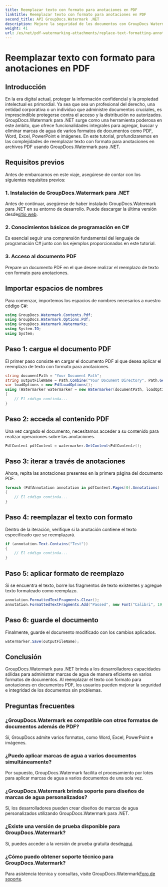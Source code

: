 ```yaml
---
title: Reemplazar texto con formato para anotaciones en PDF
linktitle: Reemplazar texto con formato para anotaciones en PDF
second_title: API GroupDocs.Watermark .NET
description: Mejore la seguridad de los documentos con GroupDocs Watermark para .NET. Aprenda a reemplazar texto con formato para anotaciones en archivos PDF sin esfuerzo.
weight: 41
url: /es/net/pdf-watermarking-attachments/replace-text-formatting-annotation-pdf/
---
```


# Reemplazar texto con formato para anotaciones en PDF

## Introducción
En la era digital actual, proteger la información confidencial y la propiedad intelectual es primordial. Ya sea que sea un profesional del derecho, una entidad corporativa o un individuo que administre documentos cruciales, es imprescindible protegerse contra el acceso y la distribución no autorizados. GroupDocs.Watermark para .NET surge como una herramienta poderosa en este ámbito, que ofrece funcionalidades integrales para agregar, buscar y eliminar marcas de agua de varios formatos de documentos como PDF, Word, Excel, PowerPoint e imágenes. En este tutorial, profundizaremos en las complejidades de reemplazar texto con formato para anotaciones en archivos PDF usando GroupDocs.Watermark para .NET.
## Requisitos previos
Antes de embarcarnos en este viaje, asegúrese de contar con los siguientes requisitos previos:
### 1. Instalación de GroupDocs.Watermark para .NET
 Antes de continuar, asegúrese de haber instalado GroupDocs.Watermark para .NET en su entorno de desarrollo. Puede descargar la última versión desde[sitio web](https://releases.groupdocs.com/Watermark/net/).
### 2. Conocimientos básicos de programación en C#
Es esencial seguir una comprensión fundamental del lenguaje de programación C# junto con los ejemplos proporcionados en este tutorial.
### 3. Acceso al documento PDF
Prepare un documento PDF en el que desee realizar el reemplazo de texto con formato para anotaciones.

## Importar espacios de nombres
Para comenzar, importemos los espacios de nombres necesarios a nuestro código C#:
```csharp
using GroupDocs.Watermark.Contents.Pdf;
using GroupDocs.Watermark.Options.Pdf;
using GroupDocs.Watermark.Watermarks;
using System.IO;
using System;
```
## Paso 1: cargue el documento PDF
El primer paso consiste en cargar el documento PDF al que desea aplicar el reemplazo de texto con formato para anotaciones.
```csharp
string documentPath = "Your Document Path";
string outputFileName = Path.Combine("Your Document Directory", Path.GetFileName(documentPath));
var loadOptions = new PdfLoadOptions();
using (Watermarker watermarker = new Watermarker(documentPath, loadOptions))
{
    // El código continúa...
}
```
## Paso 2: acceda al contenido PDF
Una vez cargado el documento, necesitamos acceder a su contenido para realizar operaciones sobre las anotaciones.
```csharp
PdfContent pdfContent = watermarker.GetContent<PdfContent>();
```
## Paso 3: iterar a través de anotaciones
Ahora, repita las anotaciones presentes en la primera página del documento PDF.
```csharp
foreach (PdfAnnotation annotation in pdfContent.Pages[0].Annotations)
{
    // El código continúa...
}
```
## Paso 4: reemplazar el texto con formato
Dentro de la iteración, verifique si la anotación contiene el texto especificado que se reemplazará.
```csharp
if (annotation.Text.Contains("Test"))
{
    // El código continúa...
}
```
## Paso 5: aplicar formato de reemplazo
Si se encuentra el texto, borre los fragmentos de texto existentes y agregue texto formateado como reemplazo.
```csharp
annotation.FormattedTextFragments.Clear();
annotation.FormattedTextFragments.Add("Passed", new Font("Calibri", 19, FontStyle.Bold), Color.Red, Color.Aqua);
```
## Paso 6: guarde el documento
Finalmente, guarde el documento modificado con los cambios aplicados.
```csharp
watermarker.Save(outputFileName);
```

## Conclusión
GroupDocs.Watermark para .NET brinda a los desarrolladores capacidades sólidas para administrar marcas de agua de manera eficiente en varios formatos de documentos. Al reemplazar el texto con formato para anotaciones en documentos PDF, los usuarios pueden mejorar la seguridad e integridad de los documentos sin problemas.
## Preguntas frecuentes
### ¿GroupDocs.Watermark es compatible con otros formatos de documentos además de PDF?
Sí, GroupDocs admite varios formatos, como Word, Excel, PowerPoint e imágenes.
### ¿Puedo aplicar marcas de agua a varios documentos simultáneamente?
Por supuesto, GroupDocs.Watermark facilita el procesamiento por lotes para aplicar marcas de agua a varios documentos de una sola vez.
### ¿GroupDocs.Watermark brinda soporte para diseños de marcas de agua personalizados?
Sí, los desarrolladores pueden crear diseños de marcas de agua personalizados utilizando GroupDocs.Watermark para .NET.
### ¿Existe una versión de prueba disponible para GroupDocs.Watermark?
 Sí, puedes acceder a la versión de prueba gratuita desde[aquí](https://releases.groupdocs.com/).
### ¿Cómo puedo obtener soporte técnico para GroupDocs.Watermark?
 Para asistencia técnica y consultas, visite GroupDocs.Watermark[Foro de soporte](https://forum.groupdocs.com/c/watermark/19).